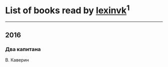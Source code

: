 # List of books read by [lexinvk](http://vk.com/id170278332)<sup>1</sup>
---

## 2016

### Два капитана
В. Каверин



